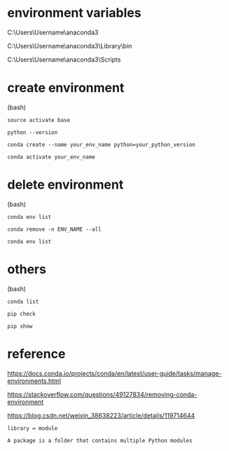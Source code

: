 # environment variables

C:\Users\Username\anaconda3

C:\Users\Username\anaconda3\Library\bin

C:\Users\Username\anaconda3\Scripts

# create environment

(bash)

    source activate base

    python --version

    conda create --name your_env_name python=your_python_version

    conda activate your_env_name

# delete environment

(bash)

    conda env list

    conda remove -n ENV_NAME --all

    conda env list

# others

(bash)

    conda list

    pip check

    pip show 
    

# reference

https://docs.conda.io/projects/conda/en/latest/user-guide/tasks/manage-environments.html

https://stackoverflow.com/questions/49127834/removing-conda-environment

https://blog.csdn.net/weixin_38638223/article/details/119714644

    library = module

    A package is a folder that contains multiple Python modules
